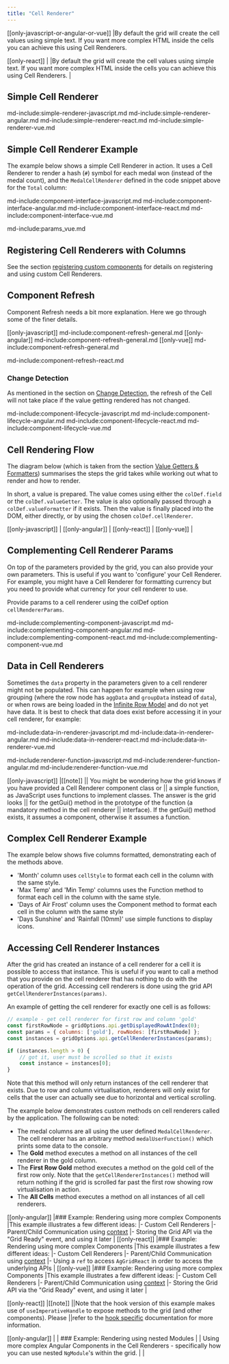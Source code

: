```yaml
---
title: "Cell Renderer"
---
```



[[only-javascript-or-angular-or-vue]]
|By default the grid will create the cell values using simple text. If you want more complex HTML inside the cells you can achieve this using Cell Renderers.

[[only-react]]
|<video-section id="9IbhW4z--mg" title="React Cell Renderers" header="true">
|By default the grid will create the cell values using simple text. If you want more complex HTML inside the cells you can achieve this using Cell Renderers.
|</video-section>

## Simple Cell Renderer

md-include:simple-renderer-javascript.md
md-include:simple-renderer-angular.md
md-include:simple-renderer-react.md
md-include:simple-renderer-vue.md

## Simple Cell Renderer Example

The example below shows a simple Cell Renderer in action. It uses a Cell Renderer to render a hash (`#`) symbol for each medal won
(instead of the medal count), and the `MedalCellRenderer` defined in the code snippet above for the `Total` column:

<grid-example title='Simple Cell Renderer' name='simple' type='mixed' options='{ "exampleHeight": 460 }'></grid-example>

md-include:component-interface-javascript.md
md-include:component-interface-angular.md
md-include:component-interface-react.md
md-include:component-interface-vue.md

<interface-documentation interfaceName='ICellRendererParams' config='{"hideHeader":false, "headerLevel": 3}' ></interface-documentation>

md-include:params_vue.md

## Registering Cell Renderers with Columns

See the section [registering custom components](/components/#registering-custom-components) for details on registering and using custom Cell Renderers.

## Component Refresh

Component Refresh needs a bit more explanation. Here we go through some of the finer details.

[[only-javascript]]
md-include:component-refresh-general.md
[[only-angular]]
md-include:component-refresh-general.md
[[only-vue]]
md-include:component-refresh-general.md
  
md-include:component-refresh-react.md

### Change Detection

As mentioned in the section on [Change Detection](/change-detection/), the refresh of the Cell will not take place if the value getting rendered has not changed.

md-include:component-lifecycle-javascript.md
md-include:component-lifecycle-angular.md
md-include:component-lifecycle-react.md
md-include:component-lifecycle-vue.md

## Cell Rendering Flow

The diagram below (which is taken from the section [Value Getters & Formatters](/value-getters/)) summarises the steps the grid takes while working out what to render and how to render.

In short, a value is prepared. The value comes using either the `colDef.field` or the `colDef.valueGetter`. The value is also optionally passed through a `colDef.valueFormatter` if it exists. Then the value is finally placed into the DOM, either directly, or by using the chosen `colDef.cellRenderer`.

[[only-javascript]]
|<image-caption src='value-getters/resources/valueGetterFlow.svg' width="55rem" centered="true" alt='Value Getter Flow' constrained='true'></image-caption>
[[only-angular]]
|<image-caption src='resources/valueGetterFlowFw.svg' width="55rem" centered="true" alt='Value Getter Flow' constrained='true'></image-caption>
[[only-react]]
|<image-caption src='resources/valueGetterFlowFw.svg' width="55rem" centered="true" alt='Value Getter Flow' constrained='true'></image-caption>
[[only-vue]]
|<image-caption src='resources/valueGetterFlowFw.svg' width="55rem" centered="true" alt='Value Getter Flow' constrained='true'></image-caption>

## Complementing Cell Renderer Params

On top of the parameters provided by the grid, you can also provide your own parameters. This is useful if you want to
'configure' your Cell Renderer. For example, you might have a Cell Renderer for formatting currency but you need to
provide what currency for your cell renderer to use.

Provide params to a cell renderer using the colDef option `cellRendererParams`.

md-include:complementing-component-javascript.md
md-include:complementing-component-angular.md
md-include:complementing-component-react.md
md-include:complementing-component-vue.md

## Data in Cell Renderers

Sometimes the `data` property in the parameters given to a cell renderer might not be populated. This can happen for
example when using row grouping (where the row node has `aggData` and `groupData` instead of `data`), or when rows are
being loaded in the [Infinite Row Model](/infinite-scrolling/) and do not yet have data. It is best to check that data
does exist before accessing it in your cell renderer, for example:

md-include:data-in-renderer-javascript.md
md-include:data-in-renderer-angular.md
md-include:data-in-renderer-react.md
md-include:data-in-renderer-vue.md

md-include:renderer-function-javascript.md
md-include:renderer-function-angular.md
md-include:renderer-function-vue.md 

<!-- 
// taking these out, as they are regarding using JavaScript Function inside Framework Grid,
// which isn't supported with the new xxxComp attributes.
md-include:renderer-function-react.md
-->

[[only-javascript]]
|[[note]]
|| You might be wondering how the grid knows if you have provided a Cell Renderer component class or
|| a simple function, as JavaScript uses functions to implement classes. The answer is the grid looks
|| for the getGui() method in the prototype of the function (a mandatory method in the cell renderer
|| interface). If the getGui() method exists, it assumes a component, otherwise it assumes a function.

## Complex Cell Renderer Example

The example below shows five columns formatted, demonstrating each of the methods above.

- 'Month' column uses `cellStyle` to format each cell in the column with the same style.
- 'Max Temp' and 'Min Temp' columns uses the Function method to format each cell in the column with the same style.
- 'Days of Air Frost' column uses the Component method to format each cell in the column with the same style
- 'Days Sunshine' and 'Rainfall (10mm)' use simple functions to display icons.

<grid-example title='Cell Renderer' name='cell-renderer' type='mixed'></grid-example>

## Accessing Cell Renderer Instances

After the grid has created an instance of a cell renderer for a cell it is possible to access that instance. This is useful if you want to call a method that you provide on the cell renderer that has nothing to do with the operation of the grid. Accessing cell renderers is done using the grid API `getCellRendererInstances(params)`.

<api-documentation source='grid-api/api.json' section='rendering' names='["getCellRendererInstances"]' ></api-documentation>

An example of getting the cell renderer for exactly one cell is as follows:

```js
// example - get cell renderer for first row and column 'gold'
const firstRowNode = gridOptions.api.getDisplayedRowAtIndex(0);
const params = { columns: ['gold'], rowNodes: [firstRowNode] };
const instances = gridOptions.api.getCellRendererInstances(params);

if (instances.length > 0) {
    // got it, user must be scrolled so that it exists
    const instance = instances[0];
}
```

Note that this method will only return instances of the cell renderer that exists. Due to row and column virtualisation, renderers will only exist for cells that the user can actually see due to horizontal and vertical scrolling.

The example below demonstrates custom methods on cell renderers called by the application. The following can be noted:

- The medal columns are all using the user defined `MedalCellRenderer`. The cell renderer has an arbitrary method `medalUserFunction()` which prints some data to the console.
- The **Gold** method executes a method on all instances of the cell renderer in the gold column.
- The **First Row Gold** method executes a method on the gold cell of the first row only. Note that the `getCellRendererInstances()` method will return nothing if the grid is scrolled far past the first row showing row virtualisation in action.
- The **All Cells** method executes a method on all instances of all cell renderers.

<grid-example title='Get Cell Renderer' name='get-cell-renderer' type='generated'></grid-example>

[[only-angular]]
|### Example: Rendering using more complex Components
|This example illustrates a few different ideas:
|- Custom Cell Renderers
|- Parent/Child Communication using [context](/context/)
|- Storing the Grid API via the "Grid Ready" event, and using it later
|<grid-example title='Simple Dynamic Component' name='dynamic-components' type='mixed' options='{ "extras": ["fontawesome", "bootstrap"] }'></grid-example>
[[only-react]]
|### Example: Rendering using more complex Components
|This example illustrates a few different ideas:
|- Custom Cell Renderers
|- Parent/Child Communication using [context](/context/)
|- Using a `ref` to access `AgGridReact` in order to access the underlying APIs
|<grid-example title='Simple Dynamic Component' name='dynamic-components' type='mixed' options='{ "extras": ["fontawesome", "bootstrap"] }'></grid-example>
[[only-vue]]
|### Example: Rendering using more complex Components
|This example illustrates a few different ideas:
|- Custom Cell Renderers
|- Parent/Child Communication using [context](/context/)
|- Storing the Grid API via the "Grid Ready" event, and using it later
|<grid-example title='Simple Dynamic Component' name='dynamic-components' type='mixed' options='{ "extras": ["fontawesome", "bootstrap"] }'></grid-example>

[[only-react]]
|[[note]] 
||Note that the hook version of this example makes use of `useImperativeHandle` to expose methods to the grid (and other components). Please
||refer to the [hook specific](/react-hooks/) documentation for more information.

[[only-angular]]
|
| ### Example: Rendering using nested Modules
|
| Using more complex Angular Components in the Cell Renderers - specifically how you can use nested `NgModule`'s within the grid.
|
| <grid-example title='Richer Dynamic Components' name='angular-rich-dynamic' type='angular' options='{ "exampleHeight": 380, "extras": ["bootstrap"] }'></grid-example>
